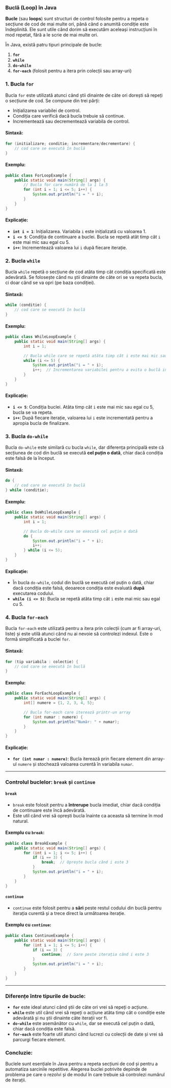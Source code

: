 ### Buclă (Loop) în Java

**Bucle** (sau **loops**) sunt structuri de control folosite pentru a repeta o secțiune de cod de mai multe ori, până când o anumită condiție este îndeplinită. Ele sunt utile când dorim să executăm aceleași instrucțiuni în mod repetat, fără a le scrie de mai multe ori.

În Java, există patru tipuri principale de bucle:
1. **`for`**
2. **`while`**
3. **`do-while`**
4. **`for-each`** (folosit pentru a itera prin colecții sau array-uri)

### 1. **Bucla `for`**

Bucla `for` este utilizată atunci când știi dinainte de câte ori dorești să repeți o secțiune de cod. Se compune din trei părți:
- Inițializarea variabilei de control.
- Condiția care verifică dacă bucla trebuie să continue.
- Incrementează sau decrementează variabila de control.

#### Sintaxă:

```java
for (initializare; conditie; incrementare/decrementare) {
    // cod care se execută în buclă
}
```

#### Exemplu:

```java
public class ForLoopExample {
    public static void main(String[] args) {
        // Bucla for care numără de la 1 la 5
        for (int i = 1; i <= 5; i++) {
            System.out.println("i = " + i);
        }
    }
}
```

#### Explicație:
- **`int i = 1`**: Inițializarea. Variabila `i` este inițializată cu valoarea 1.
- **`i <= 5`**: Condiția de continuare a buclei. Bucla se repetă atât timp cât `i` este mai mic sau egal cu 5.
- **`i++`**: Incrementează valoarea lui `i` după fiecare iterație.

### 2. **Bucla `while`**

Bucla `while` repetă o secțiune de cod atâta timp cât condiția specificată este adevărată. Se folosește când nu știi dinainte de câte ori se va repeta bucla, ci doar când se va opri (pe baza condiției).

#### Sintaxă:

```java
while (conditie) {
    // cod care se execută în buclă
}
```

#### Exemplu:

```java
public class WhileLoopExample {
    public static void main(String[] args) {
        int i = 1;
        
        // Bucla while care se repetă atâta timp cât i este mai mic sau egal cu 5
        while (i <= 5) {
            System.out.println("i = " + i);
            i++;  // Incrementarea variabilei pentru a evita o buclă infinită
        }
    }
}
```

#### Explicație:
- **`i <= 5`**: Condiția buclei. Atâta timp cât `i` este mai mic sau egal cu 5, bucla se va repeta.
- **`i++`**: După fiecare iterație, valoarea lui `i` este incrementată pentru a apropia bucla de finalizare.

### 3. **Bucla `do-while`**

Bucla `do-while` este similară cu bucla `while`, dar diferența principală este că secțiunea de cod din buclă se execută **cel puțin o dată**, chiar dacă condiția este falsă de la început.

#### Sintaxă:

```java
do {
    // cod care se execută în buclă
} while (conditie);
```

#### Exemplu:

```java
public class DoWhileLoopExample {
    public static void main(String[] args) {
        int i = 1;
        
        // Bucla do-while care se execută cel puțin o dată
        do {
            System.out.println("i = " + i);
            i++;
        } while (i <= 5);
    }
}
```

#### Explicație:
- În bucla `do-while`, codul din buclă se execută cel puțin o dată, chiar dacă condiția este falsă, deoarece condiția este evaluată **după** executarea codului.
- **`while (i <= 5)`**: Bucla se repetă atâta timp cât `i` este mai mic sau egal cu 5.

### 4. **Bucla `for-each`**

Bucla `for-each` este utilizată pentru a itera prin colecții (cum ar fi array-uri, liste) și este utilă atunci când nu ai nevoie să controlezi indexul. Este o formă simplificată a buclei `for`.

#### Sintaxă:

```java
for (tip variabila : colectie) {
    // cod care se execută în buclă
}
```

#### Exemplu:

```java
public class ForEachLoopExample {
    public static void main(String[] args) {
        int[] numere = {1, 2, 3, 4, 5};
        
        // Bucla for-each care iterează printr-un array
        for (int numar : numere) {
            System.out.println("Număr: " + numar);
        }
    }
}
```

#### Explicație:
- **`for (int numar : numere)`**: Bucla iterează prin fiecare element din array-ul `numere` și stochează valoarea curentă în variabila `numar`.

---

### Controlul buclelor: `break` și `continue`

#### **`break`**
- `break` este folosit pentru a **întrerupe** bucla imediat, chiar dacă condiția de continuare este încă adevărată.
- Este util când vrei să oprești bucla înainte ca aceasta să termine în mod natural.

#### Exemplu cu `break`:

```java
public class BreakExample {
    public static void main(String[] args) {
        for (int i = 1; i <= 5; i++) {
            if (i == 3) {
                break;  // Oprește bucla când i este 3
            }
            System.out.println("i = " + i);
        }
    }
}
```

#### **`continue`**
- `continue` este folosit pentru a **sări** peste restul codului din buclă pentru iterația curentă și a trece direct la următoarea iterație.

#### Exemplu cu `continue`:

```java
public class ContinueExample {
    public static void main(String[] args) {
        for (int i = 1; i <= 5; i++) {
            if (i == 3) {
                continue;  // Sare peste iterația când i este 3
            }
            System.out.println("i = " + i);
        }
    }
}
```

---

### Diferențe între tipurile de bucle:

- **`for`** este ideal atunci când știi de câte ori vrei să repeți o acțiune.
- **`while`** este util când vrei să repeți o acțiune atâta timp cât o condiție este adevărată și nu știi dinainte câte iterații vor fi.
- **`do-while`** este asemănător cu `while`, dar se execută cel puțin o dată, chiar dacă condiția este falsă.
- **`for-each`** este foarte util atunci când lucrezi cu colecții de date și vrei să parcurgi fiecare element.

### Concluzie:
Buclele sunt esențiale în Java pentru a repeta secțiuni de cod și pentru a automatiza sarcinile repetitive. Alegerea buclei potrivite depinde de problema pe care o rezolvi și de modul în care trebuie să controlezi numărul de iterații.
